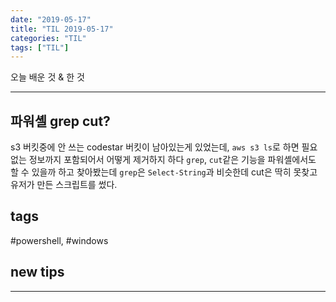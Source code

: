 ```yaml
---
date: "2019-05-17"
title: "TIL 2019-05-17"
categories: "TIL"
tags: ["TIL"]
---
```


오늘 배운 것 & 한 것

----------

## 파워셸 grep cut?

s3 버킷중에 안 쓰는 codestar 버킷이 남아있는게 있었는데, `aws s3 ls`로 하면 필요없는 정보까지 포함되어서 어떻게 제거하지 하다 `grep`, `cut`같은 기능을 파워셸에서도 할 수 있을까 하고 찾아봤는데 `grep`은 `Select-String`과 비슷한데 cut은 딱히 못찾고 유저가 만든 스크립트를 썼다.

## tags

\#powershell, #windows

## new tips



<!---->



----------
